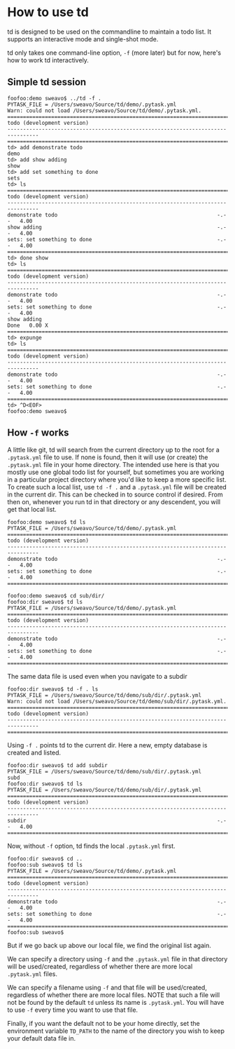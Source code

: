 # How to use td

td is designed to be used on the commandline to maintain a todo list. It supports an interactive
mode and single-shot mode.

td only takes one command-line option, `-f` (more later) but for now, here's how to work td
interactively.

## Simple td session

	foofoo:demo sweavo$ ../td -f .
	PYTASK_FILE = /Users/sweavo/Source/td/demo/.pytask.yml
	Warn: could not load /Users/sweavo/Source/td/demo/.pytask.yml.
	================================================================================
	todo (development version)
	--------------------------------------------------------------------------------
	================================================================================
	td> add demonstrate todo
	demo
	td> add show adding
	show
	td> add set something to done
	sets
	td> ls
	================================================================================
	todo (development version)
	--------------------------------------------------------------------------------
	demonstrate todo                                                   -.--   4.00
	show adding                                                        -.--   4.00
	sets: set something to done                                        -.--   4.00
	================================================================================
	td> done show
	td> ls
	================================================================================
	todo (development version)
	--------------------------------------------------------------------------------
	demonstrate todo                                                   -.--   4.00
	sets: set something to done                                        -.--   4.00
	show adding                                                        Done   0.00 X
	================================================================================
	td> expunge
	td> ls
	================================================================================
	todo (development version)
	--------------------------------------------------------------------------------
	demonstrate todo                                                   -.--   4.00
	sets: set something to done                                        -.--   4.00
	================================================================================
	td> ^D<EOF>
	foofoo:demo sweavo$

## How `-f` works

A little like git, td will search from the current directory up to the root for a `.pytask.yml`
file to use. If none is found, then it will use (or create) the `.pytask.yml` file in your home
directory.  The intended use here is that you mostly use one global todo list for yourself, but
sometimes you are working in a particular project directory where you'd like to keep a more
specific list. To create such a local list, use `td -f .` and a `.pytask.yml` file will be
created in the current dir. This can be checked in to source control if desired. From then on,
whenever you run td in that directory or any descendent, you will get that local list.

	foofoo:demo sweavo$ td ls
	PYTASK_FILE = /Users/sweavo/Source/td/demo/.pytask.yml
	================================================================================
	todo (development version)
	--------------------------------------------------------------------------------
	demonstrate todo                                                   -.--   4.00
	sets: set something to done                                        -.--   4.00
	================================================================================

	foofoo:demo sweavo$ cd sub/dir/
	foofoo:dir sweavo$ td ls
	PYTASK_FILE = /Users/sweavo/Source/td/demo/.pytask.yml
	================================================================================
	todo (development version)
	--------------------------------------------------------------------------------
	demonstrate todo                                                   -.--   4.00
	sets: set something to done                                        -.--   4.00
	================================================================================

The same data file is used even when you navigate to a subdir

	foofoo:dir sweavo$ td -f . ls
	PYTASK_FILE = /Users/sweavo/Source/td/demo/sub/dir/.pytask.yml
	Warn: could not load /Users/sweavo/Source/td/demo/sub/dir/.pytask.yml.
	================================================================================
	todo (development version)
	--------------------------------------------------------------------------------
	================================================================================

Using `-f .` points td to the current dir. Here a new, empty database is created and
listed.

	foofoo:dir sweavo$ td add subdir
	PYTASK_FILE = /Users/sweavo/Source/td/demo/sub/dir/.pytask.yml
	subd
	foofoo:dir sweavo$ td ls
	PYTASK_FILE = /Users/sweavo/Source/td/demo/sub/dir/.pytask.yml
	================================================================================
	todo (development version)
	--------------------------------------------------------------------------------
	subdir                                                             -.--   4.00
	================================================================================

Now, without `-f` option, td finds the local `.pytask.yml` first.

	foofoo:dir sweavo$ cd ..
	foofoo:sub sweavo$ td ls
	PYTASK_FILE = /Users/sweavo/Source/td/demo/.pytask.yml
	================================================================================
	todo (development version)
	--------------------------------------------------------------------------------
	demonstrate todo                                                   -.--   4.00
	sets: set something to done                                        -.--   4.00
	================================================================================
	foofoo:sub sweavo$

But if we go back up above our local file, we find the original list again.

We can specify a directory using `-f` and the `.pytask.yml` file in that directory will be
used/created, regardless of whether there are more local `.pytask.yml` files.

We can specify a filename using `-f` and that file will be used/created, regardless of whether
there are more local files. NOTE that such a file will not be found by the default `td` unless
its name is `.pytask.yml`.  You will have to use `-f` every time you want to use that
file.

Finally, if you want the default not to be your home directly, set the environment variable
`TD_PATH` to the name of the directory you wish to keep your default data file in.

